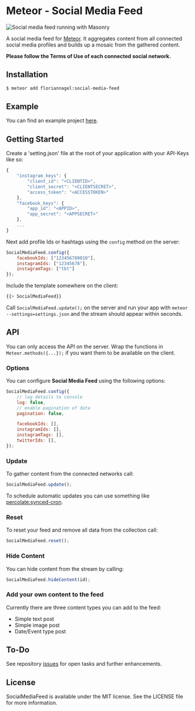 # Meteor - Social Media Feed

![Social media feed running with Masonry](https://cloud.githubusercontent.com/assets/7649376/8296111/afbc67d0-194c-11e5-8685-5d4ea9e0ebf2.png)

A social media feed for [Meteor](http://meteor.com). It aggregates content from all connected social media profiles and builds up a mosaic from the gathered content.

**Please follow the Terms of Use of each connected social network.**

## Installation

``` sh
$ meteor add floriannagel:social-media-feed
```

## Example

You can find an example project [here](INSERT-LINK-HERE).

## Getting Started

Create a 'setting.json' file at the root of your application with your API-Keys like so:

```js
{
	"instagram_keys": {
		"client_id": "<CLIENTID>",
		"client_secret": "<CLIENTSECRET>",
		"access_token": "<ACCESSTOKEN>"
	},
	"facebook_keys": {
		"app_id": "<APPID>",
		"app_secret": "<APPSECRET>"
	},
	...
}
```

Next add profile Ids or hashtags using the `config` method on the server:

```js
SocialMediaFeed.config({
	facebookIds: ["123456789010"],
	instagramIds: ["12345678"],
	instagramTags: ["tbt"]
});
```

Include the template somewhere on the client:

```js
{{> SocialMediaFeed}}
```

Call `SocialMediaFeed.update();` on the server and run your app with `meteor --settings=settings.json` and the stream should appear within seconds.

## API

You can only access the API on the server. Wrap the functions in `Meteor.methods({...});` if you want them to be available on the client.

### Options

You can configure **Social Media Feed** using the following options:

```js
SocialMediaFeed.config({
	// log details to console
	log: false,
	// enable pagination of data
	pagination: false,

	facebookIds: [],
	instagramIds: [],
	instagramTags: [],
	twitterIds: [],
});
```

### Update

To gather content from the connected networks call:

```js
SocialMediaFeed.update();
```

To schedule automatic updates you can use something like [percolate:synced-cron](https://github.com/percolatestudio/meteor-synced-cron).

### Reset

To reset your feed and remove all data from the collection call:

```js
SocialMediaFeed.reset();
```

### Hide Content

You can hide content from the stream by calling:

```js
SocialMediaFeed.hideContent(id);
```

### Add your own content to the feed

 Currently there are three content types you can add to the feed:

 - Simple text post
 - Simple image post
 - Date/Event type post

## To-Do

See repository [issues](https://github.com/nagelflorian/meteor-social-media-feed/issues) for open tasks and further enhancements.

## License

SocialMediaFeed is available under the MIT license. See the LICENSE file for more information.